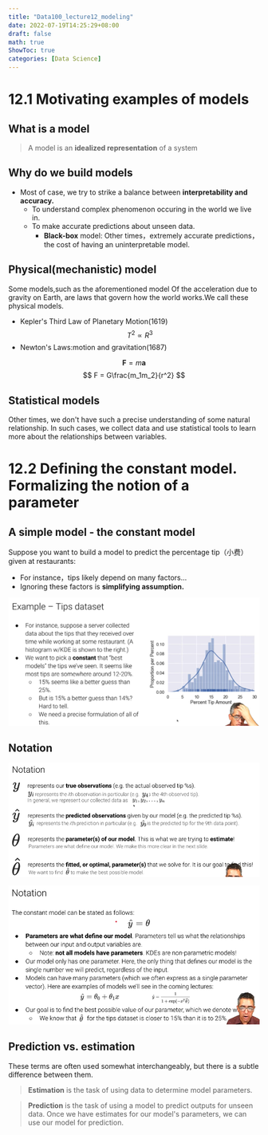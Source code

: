 ```yaml
---
title: "Data100_lecture12_modeling"
date: 2022-07-19T14:25:29+08:00
draft: false
math: true
ShowToc: true
categories: [Data Science]
---
```


# 12.1 Motivating examples of models

## What is a model

> A model is an **idealized representation** of a system

## Why do we build models

- Most of case, we try to strike a balance between **interpretability and accuracy.**
  - To understand complex phenomenon occuring in the world we live in.
  - To make accurate predictions about unseen data.
    - **Black-box** model: Other times，extremely accurate predictions，the cost of having an uninterpretable model.

## Physical(mechanistic) model

Some models,such as the aforementioned model Of the acceleration due to gravity on Earth,
are laws that govern how the world works.We call these physical models.

- Kepler's Third Law of Planetary Motion(1619) $$ T^2 \propto R^3 $$
- Newton's Laws:motion and gravitation(1687)

$$ \mathbf{F}=m\mathbf{a} $$
$$ F = G\frac{m_1m_2}{r^2} $$

## Statistical models

Other times, we don't have such a precise understanding of some natural relationship. In such
cases, we collect data and use statistical tools to learn more about the relationships between
variables.

# 12.2 Defining the constant model. Formalizing the notion of a parameter

## A simple model - the constant model

Suppose you want to build a model to predict the percentage tip（小费）given at restaurants:

- For instance，tips likely depend on many factors...
- Ignoring these factors is **simplifying assumption.**

![](https://github.com/youngBai-c/picgo/blob/main/data100/image-12-1.png?raw=true)

## Notation

![](https://github.com/youngBai-c/picgo/blob/main/data100/image-12-2.png?raw=true)

![](https://github.com/youngBai-c/picgo/blob/main/data100/image-12-3.png?raw=true)

## Prediction vs. estimation

These terms are often used somewhat interchangeably, but there is a subtle difference
between them.

> **Estimation** is the task of using data to determine model parameters.

> **Prediction** is the task of using a model to predict outputs for unseen data.
> Once we have estimates for our model's parameters, we can use our model for prediction.
